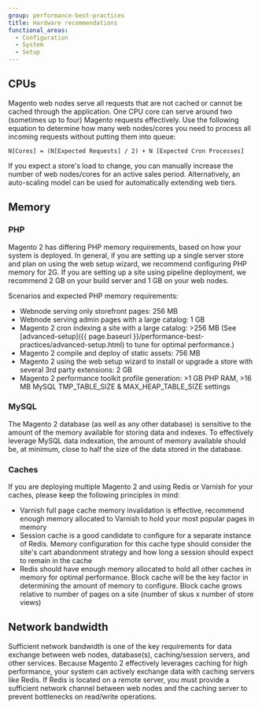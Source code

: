 ```yaml
---
group: performance-best-practices
title: Hardware recommendations
functional_areas:
  - Configuration
  - System
  - Setup
---
```


## CPUs

Magento web nodes serve all requests that are not cached or cannot be cached through the application. One CPU core can serve around two (sometimes up to four) Magento requests effectively. Use the following equation to determine how many  web nodes/cores you need to process all incoming requests without putting them into queue:

  `N[Cores] = (N[Expected Requests] / 2) + N [Expected Cron Processes]`

If you expect a store's load to change, you can manually increase the number of web nodes/cores for an active sales period. Alternatively, an auto-scaling model can be used for automatically extending web tiers.

## Memory

### PHP

Magento 2 has differing PHP memory requirements, based on how your system is deployed.  In general, if you are setting up a single server store and plan on using the web setup wizard, we recommend configuring PHP memory for 2G.  If you are setting up a site using pipeline deployment, we recommend 2 GB on your build server and 1 GB on your web nodes.

Scenarios and expected PHP memory requirements:

* Webnode serving only storefront pages: 256 MB
* Webnode serving admin pages with a large catalog: 1 GB
* Magento 2 cron indexing a site with a large catalog: >256 MB (See [advanced-setup]({{ page.baseurl }}/performance-best-practices/advanced-setup.html) to tune for optimal performance.)
* Magento 2 compile and deploy of static assets: 756 MB
* Magento 2 using the web setup wizard to install or upgrade a store with several 3rd party extensions: 2 GB
* Magento 2 performance toolkit profile generation: >1 GB PHP RAM, >16 MB MySQL TMP_TABLE_SIZE & MAX_HEAP_TABLE_SIZE settings

### MySQL

The Magento 2 database (as well as any other database) is sensitive to the amount of the memory available for storing data and indexes. To effectively leverage MySQL data indexation, the amount of memory available should be, at minimum, close to half the size of the data stored in the database.

### Caches

If you are deploying multiple Magento 2 and using Redis or Varnish for your caches, please keep the following principles in mind:

* Varnish full page cache memory invalidation is effective, recommend enough memory allocated to Varnish to hold your most popular pages in memory
* Session cache is a good candidate to configure for a separate instance of Redis.  Memory configuration for this cache type should consider the site's cart abandonment strategy and how long a session should expect to remain in the cache
* Redis should have enough memory allocated to hold all other caches in memory for optimal performance.  Block cache will be the key factor in determining the amount of memory to configure.  Block cache grows relative to number of pages on a site (number of skus x number of store views)

## Network bandwidth

Sufficient network bandwidth is one of the key requirements for data exchange between web nodes, database(s), caching/session servers, and other services. Because Magento 2 effectively leverages caching for high performance, your system can actively exchange data with caching servers like Redis. If Redis is located on a remote server, you must provide a sufficient network channel between web nodes and the caching server to prevent bottlenecks on read/write operations.
